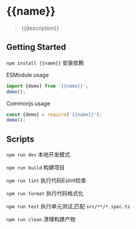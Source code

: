 # {{name}}
> {{description}}

## Getting Started

`npm install {{name}}` 安装依赖

ESModule usage
```typescript
import {demo} from '{{name}}';
demo();
```

Commonjs usage
```typescript
const {demo} = require('{{name}}');
demo();
```

## Scripts

`npm run dev` 本地开发模式

`npm run build` 构建项目

`npm run lint` 执行代码Eslint检查

`npm run format` 执行代码格式化

`npm run test` 执行单元测试,匹配 `src/**/*.spec.ts`

`npm run clean` 清理构建产物
